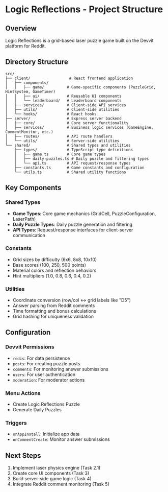 # Logic Reflections - Project Structure

## Overview

Logic Reflections is a grid-based laser puzzle game built on the Devvit platform for Reddit.

## Directory Structure

```
src/
├── client/                 # React frontend application
│   ├── components/
│   │   ├── game/          # Game-specific components (PuzzleGrid, HintSystem, GameTimer)
│   │   ├── ui/            # Reusable UI components
│   │   └── leaderboard/   # Leaderboard components
│   ├── services/          # Client-side API services
│   ├── utils/             # Client-side utilities
│   └── hooks/             # React hooks
├── server/                # Express server backend
│   ├── core/              # Core server functionality
│   ├── services/          # Business logic services (GameEngine, CommentMonitor, etc.)
│   ├── routes/            # API route handlers
│   └── utils/             # Server-side utilities
└── shared/                # Shared types and utilities
    ├── types/             # TypeScript type definitions
    │   ├── game.ts        # Core game types
    │   ├── daily-puzzles.ts # Daily puzzle and filtering types
    │   └── api.ts         # API request/response types
    ├── constants.ts       # Game constants and configuration
    └── utils.ts           # Shared utility functions
```

## Key Components

### Shared Types

- **Game Types**: Core game mechanics (GridCell, PuzzleConfiguration, LaserPath)
- **Daily Puzzle Types**: Daily puzzle generation and filtering
- **API Types**: Request/response interfaces for client-server communication

### Constants

- Grid sizes by difficulty (6x6, 8x8, 10x10)
- Base scores (100, 250, 500 points)
- Material colors and reflection behaviors
- Hint multipliers (1.0, 0.8, 0.6, 0.4, 0.2)

### Utilities

- Coordinate conversion (row/col ↔ grid labels like "D5")
- Answer parsing from Reddit comments
- Time formatting and bonus calculations
- Grid hashing for uniqueness validation

## Configuration

### Devvit Permissions

- `redis`: For data persistence
- `posts`: For creating puzzle posts
- `comments`: For monitoring answer submissions
- `users`: For user authentication
- `moderation`: For moderator actions

### Menu Actions

- Create Logic Reflections Puzzle
- Generate Daily Puzzles

### Triggers

- `onAppInstall`: Initialize app data
- `onCommentCreate`: Monitor answer submissions

## Next Steps

1. Implement laser physics engine (Task 2.1)
2. Create core UI components (Task 3)
3. Build server-side game logic (Task 4)
4. Integrate Reddit comment monitoring (Task 5)
